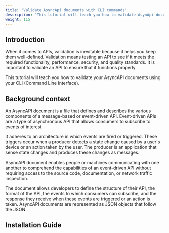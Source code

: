 ```yaml
---
title: 'Validate AsyncApi documents with CLI commands'
description: 'This tutorial will teach you how to validate AsynApi document using CLI commands'
weight: 115
---
```

## Introduction

<p>When it comes to APIs, validation is inevitable because it helps you keep them well-defined. Validation means testing an API to see if it meets the required functionality, performance, security, and quality standards. It is important to validate an API to ensure that it functions properly.</p>

<p>This tutorial will teach you how to validate your AsyncAPI documents using your CLI (Command Line Interface).</p>

## Background context

<p>An AsyncAPI document is a file that defines and describes the various components of a message-based or event-driven API. Event-driven APIs are a type of asynchronous API that allows consumers to subscribe to events of interest. </p>

<p>It adheres to an architecture in which events are fired or triggered. These triggers occur when a producer detects a state change caused by a user's device or an action taken by the user. The producer is an application that sense state changes and produces these changes as messages.</p>

<p>AsyncAPI document enables people or machines communicating with one another to comprehend the capabilities of an event-driven API without requiring access to the source code, documentation, or network traffic inspection.</p>

<p>The document allows developers to define the structure of their API, the format of the API, the events to which consumers can subscribe, and the response they receive when these events are triggered or an action is taken. AsyncAPI documents are represented as JSON objects that follow the JSON.</p>

## Installation Guide

<!-- <p>The AsyncAPI tool is used across all operating systems to validate AsyncAPI documents.To use the AsynAPI CLI tool, you must install NPM and a Node.js version 10 or higher. To check if you already have both installed, run the following commands in your terminal. </p>

```
# check if node is installed

node -v

# or

node --version

# check if NPM is installed

npm -v

# or

npm --version
```

If you don’t have Node.js or NPM installed, you can install both with this [Node.js package manager](https://nodejs.org/en/download/package-manager/).

After installing Node.js and NPM, run the following command to install the AsyncAPI CLI globally:
```
npm install -g @asyncapi/cli
```

 -->



<!-- ## Summary

<p>In this tutorial, you learned how to validate AsynApi document using the cli across various operating system and different methods.</p>

<p>Installation on Mac OS can be achieved through the Brew or pkg methods; however, installation on the Linux operating system is possible depending on your Linux distro.</p>


## Next steps
After learning how to validate AsyncAPI documents with the CLI, you can move on to learning how to validate AsyncAPI documents with Studio. -->